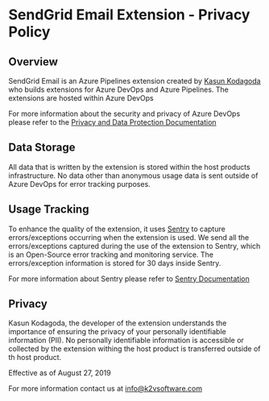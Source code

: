 # SendGrid Email Extension - Privacy Policy

## Overview
SendGrid Email is an Azure Pipelines extension created by [Kasun Kodagoda][1] who builds extensions for Azure DevOps and Azure Pipelines. The extensions are hosted within Azure DevOps

For more information about the security and privacy of Azure DevOps please refer to the [Privacy and Data Protection Documentation][2]

## Data Storage
All data that is written by the extension is stored within the host products infrastructure. No data other than anonymous usage data is sent outside of Azure DevOps for error tracking purposes.

## Usage Tracking
To enhance the quality of the extension, it uses [Sentry][3] to capture errors/exceptions occurring when the extension is used. We send all the errors/exceptions captured during the use of the extension to Sentry, which is an Open-Source error tracking and monitoring service. The errors/exception information is stored for 30 days inside Sentry.

For more information about Sentry please refer to [Sentry Documentation][4]

## Privacy
Kasun Kodagoda, the developer of the extension understands the importance of ensuring the privacy of your personally identifiable information (PII). No personally identifiable information is accessible or collected by the extension withing the host product is transferred outside of th host product.

Effective as of August 27, 2019

For more information contact us at [info@k2vsoftware.com][5]



[1]: https://www.linkedin.com/in/kasunkodagoda/
[2]: https://docs.microsoft.com/en-us/azure/devops/organizations/security/data-protection?view=azure-devops
[3]: https://sentry.io/welcome/
[4]: https://docs.sentry.io/
[5]: mailto:info@k2vsoftware.com